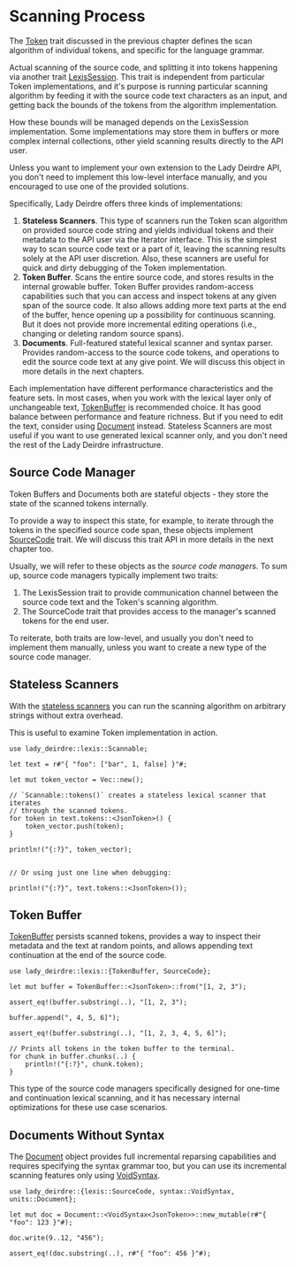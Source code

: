 <!------------------------------------------------------------------------------
  This file is part of "Lady Deirdre", a compiler front-end foundation
  technology.

  This work is proprietary software with source-available code.

  To copy, use, distribute, or contribute to this work, you must agree to
  the terms of the General License Agreement:

  https://github.com/Eliah-Lakhin/lady-deirdre/blob/master/EULA.md

  The agreement grants a Basic Commercial License, allowing you to use
  this work in non-commercial and limited commercial products with a total
  gross revenue cap. To remove this commercial limit for one of your
  products, you must acquire a Full Commercial License.

  If you contribute to the source code, documentation, or related materials,
  you must grant me an exclusive license to these contributions.
  Contributions are governed by the "Contributions" section of the General
  License Agreement.

  Copying the work in parts is strictly forbidden, except as permitted
  under the General License Agreement.

  If you do not or cannot agree to the terms of this Agreement,
  do not use this work.

  This work is provided "as is", without any warranties, express or implied,
  except where such disclaimers are legally invalid.

  Copyright (c) 2024 Ilya Lakhin (Илья Александрович Лахин).
  All rights reserved.
------------------------------------------------------------------------------->

# Scanning Process

The [Token](https://docs.rs/lady-deirdre/2.1.0/lady_deirdre/lexis/trait.Token.html)
trait discussed in the previous chapter defines the scan algorithm of individual
tokens, and specific for the language grammar.

Actual scanning of the source code, and splitting it into tokens happening via
another trait [LexisSession](https://docs.rs/lady-deirdre/2.1.0/lady_deirdre/lexis/trait.LexisSession.html).
This trait is independent from particular Token implementations, and it's purpose is
running particular scanning algorithm by feeding it with the source code text
characters as an input, and getting back the bounds of the tokens from the algorithm
implementation.

How these bounds will be managed depends on the LexisSession implementation.
Some implementations may store them in buffers or more complex internal collections,
other yield scanning results directly to the API user.

Unless you want to implement your own extension to the Lady Deirdre API, you
don't need to implement this low-level interface manually, and you encouraged to
use one of the provided solutions.

Specifically, Lady Deirdre offers three kinds of implementations:

1. **Stateless Scanners**. This type of scanners run the Token scan algorithm
   on provided source code string and yields individual tokens and their
   metadata to the API user via the Iterator interface. This is the simplest
   way to scan source code text or a part of it, leaving the scanning results
   solely at the API user discretion. Also, these scanners are useful for quick and dirty
   debugging of the Token implementation.
2. **Token Buffer**. Scans the entire source code, and stores results in the internal
   growable buffer. Token Buffer provides random-access capabilities such that
   you can access and inspect tokens at any given span of the source code.
   It also allows adding more text parts at the end of the buffer, hence opening
   up a possibility for continuous scanning. But it does not provide more
   incremental editing operations (i.e., changing or deleting random source
   spans).
3. **Documents**. Full-featured stateful lexical scanner and syntax parser.
   Provides random-access to the source code tokens, and operations to edit the
   source code text at any give point. We will discuss this object in more details in
   the next chapters.

Each implementation have different performance characteristics and the feature
sets. In most cases, when you work with the lexical layer only of unchangeable
text, [TokenBuffer](https://docs.rs/lady-deirdre/2.1.0/lady_deirdre/lexis/struct.TokenBuffer.html)
is recommended choice. It has good balance between performance and feature richness.
But if you need to edit the text, consider using
[Document](https://docs.rs/lady-deirdre/2.1.0/lady_deirdre/units/enum.Document.html)
instead. Stateless Scanners are most useful if you want to use generated lexical
scanner only, and you don't need the rest of the Lady Deirdre infrastructure.

## Source Code Manager

Token Buffers and Documents both are stateful objects - they store the state of
the scanned tokens internally.

To provide a way to inspect this state, for example, to iterate through the
tokens in the specified source code span, these objects implement
[SourceCode](https://docs.rs/lady-deirdre/2.1.0/lady_deirdre/lexis/trait.SourceCode.html)
trait. We will discuss this trait API in more details in the next chapter too.

Usually, we will refer to these objects as the *source code managers*.
To sum up, source code managers typically implement two traits:

1. The LexisSession trait to provide communication channel between the source
   code text and the Token's scanning algorithm.
2. The SourceCode trait that provides access to the manager's scanned tokens for
   the end user.

To reiterate, both traits are low-level, and usually you don't need to implement
them manually, unless you want to create a new type of the source code manager.

## Stateless Scanners

With the [stateless scanners](https://docs.rs/lady-deirdre/2.2.0/lady_deirdre/lexis/trait.Scannable.html)
you can run the scanning algorithm on arbitrary strings without extra overhead.

This is useful to examine Token implementation in action.

```rust,noplayground
use lady_deirdre::lexis::Scannable;

let text = r#"{ "foo": ["bar", 1, false] }"#;

let mut token_vector = Vec::new();

// `Scannable::tokens()` creates a stateless lexical scanner that iterates
// through the scanned tokens.
for token in text.tokens::<JsonToken>() {
    token_vector.push(token);
}

println!("{:?}", token_vector);


// Or using just one line when debugging:

println!("{:?}", text.tokens::<JsonToken>());
```

## Token Buffer

[TokenBuffer](https://docs.rs/lady-deirdre/2.1.0/lady_deirdre/lexis/struct.TokenBuffer.html)
persists scanned tokens, provides a way to inspect their metadata and the text
at random points, and allows appending text continuation at the end of the
source code.

```rust,noplayground
use lady_deirdre::lexis::{TokenBuffer, SourceCode};

let mut buffer = TokenBuffer::<JsonToken>::from("[1, 2, 3");

assert_eq!(buffer.substring(..), "[1, 2, 3");

buffer.append(", 4, 5, 6]");

assert_eq!(buffer.substring(..), "[1, 2, 3, 4, 5, 6]");

// Prints all tokens in the token buffer to the terminal.
for chunk in buffer.chunks(..) {
    println!("{:?}", chunk.token);
}
```

This type of the source code managers specifically designed for one-time and
continuation lexical scanning, and it has necessary internal optimizations for
these use case scenarios.

## Documents Without Syntax

The [Document](https://docs.rs/lady-deirdre/2.1.0/lady_deirdre/units/enum.Document.html)
object provides full incremental reparsing capabilities and requires specifying
the syntax grammar too, but you can use its incremental scanning features only
using [VoidSyntax](https://docs.rs/lady-deirdre/2.1.0/lady_deirdre/syntax/struct.VoidSyntax.html).

```rust,noplayground
use lady_deirdre::{lexis::SourceCode, syntax::VoidSyntax, units::Document};

let mut doc = Document::<VoidSyntax<JsonToken>>::new_mutable(r#"{ "foo": 123 }"#);

doc.write(9..12, "456");

assert_eq!(doc.substring(..), r#"{ "foo": 456 }"#);
```
